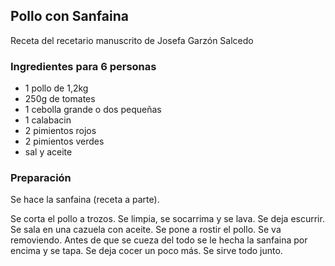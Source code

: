 ## Pollo con Sanfaina

Receta del recetario manuscrito de Josefa Garzón Salcedo

### Ingredientes para 6 personas

- 1 pollo de 1,2kg
- 250g de tomates
- 1 cebolla grande o dos pequeñas
- 1 calabacin
- 2 pimientos rojos
- 2 pimientos verdes
- sal y aceite

### Preparación

Se hace la sanfaina (receta a parte).

Se corta el pollo a trozos.
Se limpia, se socarrima y se lava.
Se deja escurrir.
Se sala en una cazuela con aceite.
Se pone a rostir el pollo.
Se va removiendo.
Antes de que se cueza del todo se le hecha la sanfaina por encima y se tapa.
Se deja cocer un poco más. 
Se sirve todo junto.




